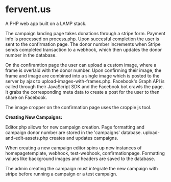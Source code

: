 # fervent.us

A PHP web app built on a LAMP stack.  

The campaign landing page takes donations through a stripe form. Payment info is processed on process.php. Upon succesful completion the user is sent to the confirmation page. The donor number increments when Stripe sends completed transaction to a webhook, which then updates the donor number in the database.  

On the confiramtion page the user can upload a custom image, where a frame is overlaid with the donor number.  Upon confirming their image, the frame and image are combined into a single image which is posted to the server by ajax to upload-images-with-frames.php. Facebook's Graph API is called through their JavaScript SDK and the Facebook bot crawls the page. It grabs the corresponding meta data to create a post for the user to then share on Facebook.

The image cropper on the confirmation page uses the croppie js tool. 

<strong>Creating New Campaigns: </strong>

Editor.php allows for new campaign creation.  Page formatting and campaign donor number are stored in the 'campaigns' database. upload-and-edit-assets.php creates and updates campaigns. 

When creating a new campaign editor spins up new instances of homepagetemplate, webhook, test-webhook, confirmationpage. Formatting values like background images and headers are saved to the database. 

The admin creating the campaign must integrate the new campaign with stripe before running a campaign or a test campaign. 




